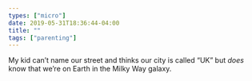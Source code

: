 ```yaml
---
types: ["micro"]
date: 2019-05-31T18:36:44-04:00
title: ""
tags: ["parenting"]
---
```

My kid can’t name our street and thinks our city is called “UK” but *does* know that we’re on Earth in the Milky Way galaxy.
